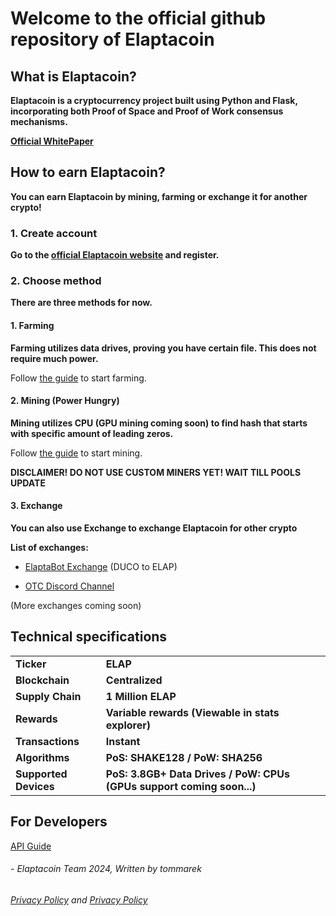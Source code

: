 # Welcome to the official github repository of Elaptacoin

## What is Elaptacoin?
**Elaptacoin is a cryptocurrency project built using Python and Flask, incorporating both Proof of Space and Proof of Work consensus mechanisms.**

**[Official WhitePaper](https://docs.google.com/document/d/1Q3ykT3FgjmfyuQHpgezKyv-QMexi1cVoRwKNHT0IKxk/edit?usp=sharing)**

## How to earn Elaptacoin?
**You can earn Elaptacoin by mining, farming or exchange it for another crypto!**

### 1. Create account
**Go to the [official Elaptacoin website](https://wallet.stormsurge.xyz/) and register.**

### 2.  Choose method
**There are three methods for now.**

#### 1. Farming
**Farming utilizes data drives, proving you have certain file. This does not require much power.**

Follow [the guide](FARMERSETUP.md) to start farming.

#### 2. Mining (Power Hungry)
**Mining utilizes CPU (GPU mining coming soon) to find hash that starts with specific amount of leading zeros.**

Follow [the guide](MINERSETUP.md) to start mining.

**DISCLAIMER! DO NOT USE CUSTOM MINERS YET! WAIT TILL POOLS UPDATE**

#### 3. Exchange
**You can also use Exchange to exchange Elaptacoin for other crypto**

**List of exchanges:**
- [ElaptaBot Exchange](https://discord.com/invite/4MzUF5s6xC) (DUCO to ELAP) 
+ [OTC Discord Channel](https://discord.com/invite/4MzUF5s6xC)

(More exchanges coming soon)

## Technical specifications

|||
|---|---|
|**Ticker**|**ELAP**|
|**Blockchain**|**Centralized**|
|**Supply Chain**|**1 Million ELAP**|
|**Rewards**|**Variable rewards (Viewable in stats explorer)**|
|**Transactions**|**Instant**|
|**Algorithms**|**PoS: SHAKE128 / PoW: SHA256**|
|**Supported Devices**|**PoS: 3.8GB+ Data Drives / PoW: CPUs (GPUs support coming soon...)**|


## For Developers
[API Guide](DEVGUIDE.md)

###### - Elaptacoin Team 2024, Written by tommarek
###### [Privacy Policy](ElaptacoinPrivacyPolicy.pdf) and [Privacy Policy](ElaptacoinToS.pdf)
